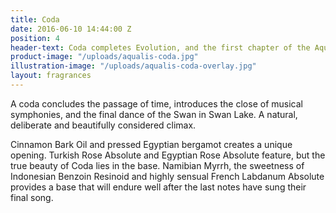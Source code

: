 ```yaml
---
title: Coda
date: 2016-06-10 14:44:00 Z
position: 4
header-text: Coda completes Evolution, and the first chapter of the Aqualis legacy.
product-image: "/uploads/aqualis-coda.jpg"
illustration-image: "/uploads/aqualis-coda-overlay.jpg"
layout: fragrances
---
```


A coda concludes the passage of time, introduces the close of musical symphonies, and the final dance of the Swan in Swan Lake. A natural, deliberate and beautifully considered climax.

Cinnamon Bark Oil and pressed Egyptian bergamot creates a unique opening. Turkish Rose Absolute and Egyptian Rose Absolute feature, but the true beauty of Coda lies in the base. Namibian Myrrh, the sweetness of Indonesian Benzoin Resinoid and highly sensual French Labdanum Absolute provides a base that will endure well after the last notes have sung their final song. 
